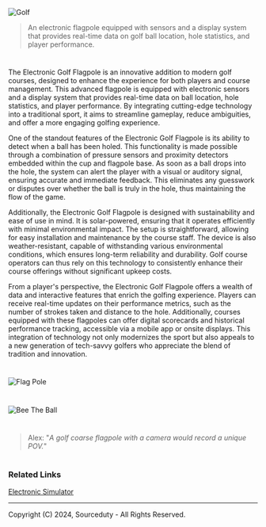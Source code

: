 ![Golf](https://github.com/user-attachments/assets/13f37e81-20cf-4960-8629-a2f0d25e43b7)

> An electronic flagpole equipped with sensors and a display system that provides real-time data on golf ball location, hole statistics, and player performance.

#

The Electronic Golf Flagpole is an innovative addition to modern golf courses, designed to enhance the experience for both players and course management. This advanced flagpole is equipped with electronic sensors and a display system that provides real-time data on ball location, hole statistics, and player performance. By integrating cutting-edge technology into a traditional sport, it aims to streamline gameplay, reduce ambiguities, and offer a more engaging golfing experience.

One of the standout features of the Electronic Golf Flagpole is its ability to detect when a ball has been holed. This functionality is made possible through a combination of pressure sensors and proximity detectors embedded within the cup and flagpole base. As soon as a ball drops into the hole, the system can alert the player with a visual or auditory signal, ensuring accurate and immediate feedback. This eliminates any guesswork or disputes over whether the ball is truly in the hole, thus maintaining the flow of the game.

Additionally, the Electronic Golf Flagpole is designed with sustainability and ease of use in mind. It is solar-powered, ensuring that it operates efficiently with minimal environmental impact. The setup is straightforward, allowing for easy installation and maintenance by the course staff. The device is also weather-resistant, capable of withstanding various environmental conditions, which ensures long-term reliability and durability. Golf course operators can thus rely on this technology to consistently enhance their course offerings without significant upkeep costs.

From a player's perspective, the Electronic Golf Flagpole offers a wealth of data and interactive features that enrich the golfing experience. Players can receive real-time updates on their performance metrics, such as the number of strokes taken and distance to the hole. Additionally, courses equipped with these flagpoles can offer digital scorecards and historical performance tracking, accessible via a mobile app or onsite displays. This integration of technology not only modernizes the sport but also appeals to a new generation of tech-savvy golfers who appreciate the blend of tradition and innovation.

#
![Flag Pole](https://github.com/user-attachments/assets/55430362-5f65-4c7d-b675-c17a2eb19e8a)
#
![Bee The Ball](https://github.com/user-attachments/assets/70ded768-cc88-4378-8a33-f811652a4829)

#
> Alex: "*A golf coarse flagpole with a camera would record a unique POV.*"

#
### Related Links

[Electronic Simulator](https://github.com/sourceduty/Electronic_Simulator)

***
Copyright (C) 2024, Sourceduty - All Rights Reserved.

